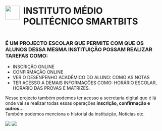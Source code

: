  <div style="display:flex; align-items:center">
<img src="./src/img/hero-section/smartbits.png" width="45" height="45"> </img> 
<h1 style="margin-left:12px">INSTITUTO MÉDIO POLITÉCNICO SMARTBITS</h1> 
 
</div>

### É UM PROJECTO ESCOLAR QUE PERMITE COM QUE OS ALUNOS DESSA MESMA INSTITUIÇÃO POSSAM REALIZAR TAREFAS COMO:
* INSCRIÇÃO ONLINE
* CONFIRMAÇÃO ONLINE
* VER O DESENPENHO ACADÊMICO DO ALUNO: COMO AS NOTAS
* TER ACESSO A DEMAIS INFORMAÇÕES COMO: HORÁRIO ESCOLAR, HORÁRIO DAS PROVAS E MATRIZES.
<p>Nesse projecto também podemos ter acesso a secretaría digital que é lá onde vai se realizar todas essas operações <strong>inscrição, confirmação e outros...</strong><br>Também podemos menciona o historial da instituição, Notícias etc.</p>
<div>
    <img src="./src/img/readme/SharedScreenshot.jpg"></img>
    <img src="./src/img/readme/SharedScreenshot2.jpg"></img>
</p>
